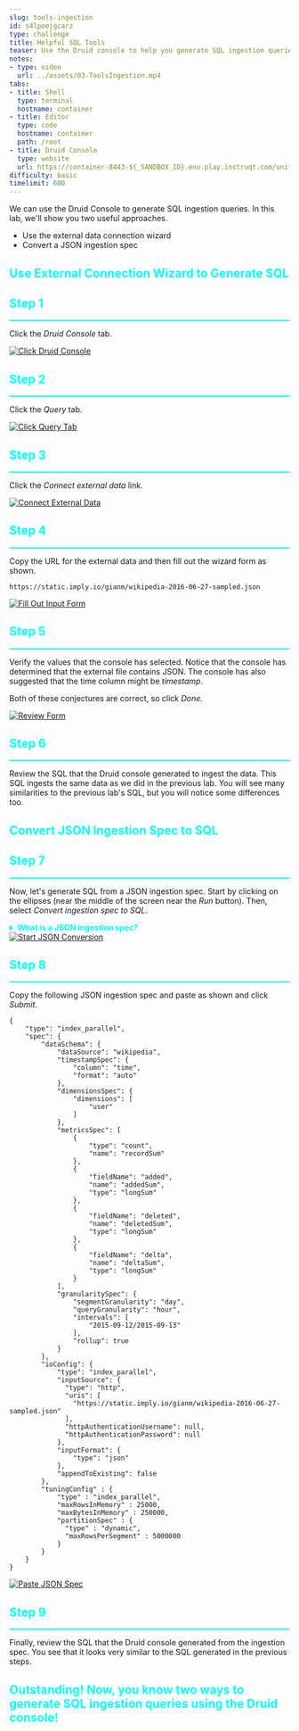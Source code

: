 ```yaml
---
slug: tools-ingestion
id: s4lpoejgcarz
type: challenge
title: Helpful SQL Tools
teaser: Use the Druid console to help you generate SQL ingestion queries
notes:
- type: video
  url: ../assets/03-ToolsIngestion.mp4
tabs:
- title: Shell
  type: terminal
  hostname: container
- title: Editor
  type: code
  hostname: container
  path: /root
- title: Druid Console
  type: website
  url: https://container-8443-${_SANDBOX_ID}.env.play.instruqt.com/unified-console.html
difficulty: basic
timelimit: 600
---
```

We can use the Druid Console to generate SQL ingestion queries.
In this lab, we'll show you two useful approaches.

- Use the external data connection wizard
- Convert a JSON ingestion spec

<h2 style="color:cyan">Use External Connection Wizard to Generate SQL</h2>

<h2 style="color:cyan">Step 1</h2><hr style="color:cyan;background-color:cyan;height:2px">

Click the _Druid Console_ tab.

<a href="#img-1">
  <img alt="Click Druid Console" src="../assets/ClickDruidConsole.png" />
</a>
<a href="#" class="lightbox" id="img-1">
  <img alt="Click Druid Console" src="../assets/ClickDruidConsole.png" />
</a>

<h2 style="color:cyan">Step 2</h2><hr style="color:cyan;background-color:cyan;height:2px">

Click the _Query_ tab.

<a href="#img-2">
  <img alt="Click Query Tab" src="../assets/ClickQueryTab.png" />
</a>
<a href="#" class="lightbox" id="img-2">
  <img alt="Click Query Tab" src="../assets/ClickQueryTab.png" />
</a>

<h2 style="color:cyan">Step 3</h2><hr style="color:cyan;background-color:cyan;height:2px">

Click the _Connect external data_ link.

<a href="#img-3">
  <img alt="Connect External Data" src="../assets/ConnectExternalData.png" />
</a>
<a href="#" class="lightbox" id="img-3">
  <img alt="Connect External Data" src="../assets/ConnectExternalData.png" />
</a>

<h2 style="color:cyan">Step 4</h2><hr style="color:cyan;background-color:cyan;height:2px">

Copy the URL for the external data and then fill out the wizard form as shown.

```
https://static.imply.io/gianm/wikipedia-2016-06-27-sampled.json
```

<a href="#img-4">
  <img alt="Fill Out Input Form" src="../assets/FillOutInputForm.png" />
</a>
<a href="#" class="lightbox" id="img-4">
  <img alt="Fill Out Input Form" src="../assets/FillOutInputForm.png" />
</a>

<h2 style="color:cyan">Step 5</h2><hr style="color:cyan;background-color:cyan;height:2px">

Verify the values that the console has selected.
Notice that the console has determined that the external file contains JSON.
The console has also suggested that the time column might be _timestamp_.


Both of these conjectures are correct, so click _Done_.

<a href="#img-5">
  <img alt="Review Form" src="../assets/ReviewForm.png" />
</a>
<a href="#" class="lightbox" id="img-5">
  <img alt="Review Form" src="../assets/ReviewForm.png" />
</a>

<h2 style="color:cyan">Step 6</h2><hr style="color:cyan;background-color:cyan;height:2px">

Review the SQL that the Druid console generated to ingest the data.
This SQL ingests the same data as we did in the previous lab.
You will see many similarities to the previous lab's SQL, but you will notice some differences too.

<h2 style="color:cyan">Convert JSON Ingestion Spec to SQL</h2>

<h2 style="color:cyan">Step 7</h2><hr style="color:cyan;background-color:cyan;height:2px">

Now, let's generate SQL from a JSON ingestion spec.
Start by clicking on the ellipses (near the middle of the screen near the _Run_ button).
Then, select _Convert ingestion spec to SQL_.

<details>
  <summary style="color:cyan"><b>What is a JSON ingestion spec?</b></summary>
<hr style="background-color:cyan">
Prior to the introduction of the MSQ framework, one performed an ingestion by creating a JSON-based ingestion spec.
While these JSON ingestion specs have a great deal of flexibility, for the uninitiated, they were a bit daunting.
<br><br>
Now, with SQL-based ingestion, we can use a much more familiar language.
However, for those who still use JSON ingestion specs, it's nice to know there is an easy way to convert them to SQL.
<hr style="background-color:cyan">
</details>

<a href="#img-7">
  <img alt="Start JSON Conversion" src="../assets/StartJSONConversion.png" />
</a>
<a href="#" class="lightbox" id="img-7">
  <img alt="Start JSON Conversion" src="../assets/StartJSONConversion.png" />
</a>

<h2 style="color:cyan">Step 8</h2><hr style="color:cyan;background-color:cyan;height:2px">

Copy the following JSON ingestion spec and paste as shown and click _Submit_.

```
{
    "type": "index_parallel",
    "spec": {
        "dataSchema": {
            "dataSource": "wikipedia",
            "timestampSpec": {
                "column": "time",
                "format": "auto"
            },
            "dimensionsSpec": {
                "dimensions": [
                    "user"
                ]
            },
            "metricsSpec": [
                {
                    "type": "count",
                    "name": "recordSum"
                },
                {
                    "fieldName": "added",
                    "name": "addedSum",
                    "type": "longSum"
                },
                {
                    "fieldName": "deleted",
                    "name": "deletedSum",
                    "type": "longSum"
                },
                {
                    "fieldName": "delta",
                    "name": "deltaSum",
                    "type": "longSum"
                }
            ],
            "granularitySpec": {
                "segmentGranularity": "day",
                "queryGranularity": "hour",
                "intervals": [
                    "2015-09-12/2015-09-13"
                ],
                "rollup": true
            }
        },
        "ioConfig": {
            "type": "index_parallel",
            "inputSource": {
              "type": "http",
              "uris": [
                "https://static.imply.io/gianm/wikipedia-2016-06-27-sampled.json"
              ],
              "httpAuthenticationUsername": null,
              "httpAuthenticationPassword": null
            },
            "inputFormat": {
                "type": "json"
            },
            "appendToExisting": false
        },
        "tuningConfig" : {
            "type" : "index_parallel",
            "maxRowsInMemory" : 25000,
            "maxBytesInMemory" : 250000,
            "partitionSpec" : {
              "type" : "dynamic",
              "maxRowsPerSegment" : 5000000
            }
        }
    }
}
```

<a href="#img-8">
  <img alt="Paste JSON Spec" src="../assets/PasteJSONSpec.png" />
</a>
<a href="#" class="lightbox" id="img-8">
  <img alt="Paste JSON Spec" src="../assets/PasteJSONSpec.png" />
</a>

<h2 style="color:cyan">Step 9</h2><hr style="color:cyan;background-color:cyan;height:2px">

Finally, review the SQL that the Druid console generated from the ingestion spec.
You see that it looks very similar to the SQL generated in the previous steps.

<h2 style="color:cyan">Outstanding! Now, you know two ways to generate SQL ingestion queries using the Druid console!</h2>


<style type="text/css" rel="stylesheet">
.lightbox { display: none; position: fixed; justify-content: center; align-items: center; z-index: 999; top: 0; left: 0; right: 0; bottom: 0; padding: 1rem; background: rgba(0, 0, 0, 0.8); }
.lightbox:target { display: flex; }
.lightbox img { max-height: 100% }
.thumbnail:hover {
    position:fixed;
    top:-25px;
    left:-35px;
    width:500px;
    height:auto;
    display:block;
    z-index:999;
}
</style>
